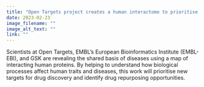 ```yaml
---
title: "Open Targets project creates a human interactome to prioritise drug discovery"
date: 2023-02-23
image_filename: ""
image_alt_text: ""
link: ""
---
```

Scientists at Open Targets, EMBL’s European Bioinformatics Institute (EMBL-EBI), and GSK are revealing the shared basis of diseases using a map of interacting human proteins. By helping to understand how biological processes affect human traits and diseases, this work will prioritise new targets for drug discovery and identify drug repurposing opportunities.
